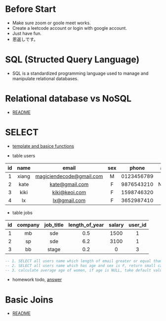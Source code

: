 # Before Start
- Make sure zoom or goole meet works.
- Create a leetcode account or login with google account.
- Just have fun.
- 恩返しです。

# SQL (Structed Query Language)
- SQL is a standardized programming language used to manage and manipulate relational databases.

# Relational database vs NoSQL
- [README](https://github.com/MagicienDeCode/py3_interview/blob/master/sql/1.0.relational-db-vs-kv-db.md)

# SELECT 
- [template and basice functions](https://github.com/MagicienDeCode/py3_interview/blob/master/sql/2.0.select.md)

- table users

|  id  |  name | email | sex | phone | age |
|:---:|:---:|:---:|:---:|:---:|:---:|
|1|xiang|magiciendecode@gmail.com|M|0123456789|32|
|2|kate|kate@gmail.com|F|9876543210|NULL|
|3|kiki|kiki@keoi.com|F|1598746320|21|
|4|lx|lx@gmail.com|F|3652987410|23|

- table jobs

|  id | company |  job_title | length_of_year | salary | user_id |
|:---:|:---:|:---:|:---:|:---:|:---:|
|1|mb|sde|0.5|1500| 1 |
|2|sp|sde|6.2|3100| 1 |
|3|bb|stage|0.2|0| 3 |

```sql
-- 1. SELECT all users name which length of email greater or equal than 14, return upper case name, example: KIKI
-- 2. SELECT all users name which has age and sex is F, return small case name: example: kiki
-- 3. calculate average age of women, if age is NULL, take default value 18
```
- homework todo, [answer](https://github.com/MagicienDeCode/py3_interview/blob/master/sql/2.1.todo.md)

# Basic Joins
- [README](https://github.com/MagicienDeCode/py3_interview/blob/master/sql/3.0.basic-joins.md)

